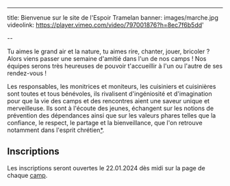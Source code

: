 ---
title: Bienvenue sur le site de l'Espoir Tramelan
banner: images/marche.jpg
videolink: https://player.vimeo.com/video/797001876?h=8ec7f6b5dd'

--

Tu aimes le grand air et la nature, tu aimes rire, chanter, jouer, bricoler ? Alors viens passer une semaine d'amitié dans l'un de nos camps ! Nos équipes serons très heureuses de pouvoir t'accueillir à l'un ou l'autre de ses rendez-vous !

Les responsables, les monitrices et moniteurs, les cuisiniers et cuisinières sont toutes et tous bénévoles, ils rivalisent d'ingéniosité et d'imagination pour que la vie des camps et des rencontres aient une saveur unique et merveilleuse. Ils sont à l'écoute des jeunes, échangent sur les notions de prévention des dépendances ainsi que sur les valeurs phares telles que la confiance, le respect, le partage et la bienveillance, que l'on retrouve notamment dans l'esprit chrétien[*](https://espoir-tramelan.ch/faq/espoir-un-mouvement-chretien/).

## Inscriptions

Les inscriptions seront ouvertes le 22.01.2024 dès midi sur la page de chaque [camp](https://espoir-tramelan.ch/camps/).
